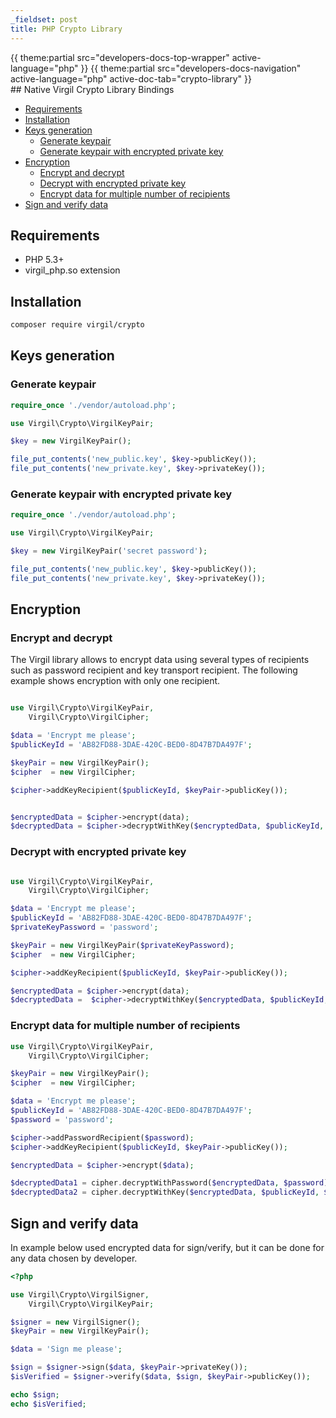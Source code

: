 ```yaml
---
_fieldset: post
title: PHP Crypto Library
---
```

<div class="content">
{{ theme:partial src="developers-docs-top-wrapper" active-language="php" }}
{{ theme:partial src="developers-docs-navigation" active-language="php" active-doc-tab="crypto-library" }}

<section class="docs-content-wrapper">
<div class="container">
<div class="row">
<div class="col-md-48 col-lg-34 docs-content" data-ui="affix-docs-trigger">

<div markdown="1">
## Native Virgil Crypto Library Bindings

- [Requirements](#requirements)
- [Installation](#installation)
- [Keys generation](#keys-generation)
    - [Generate keypair](#generate-keypair)
    - [Generate keypair with encrypted private key](#generate-keypair-with-encrypted-private-key)
- [Encryption](#encryption)
    - [Encrypt and decrypt](#encrypt-and-decrypt)
    - [Decrypt with encrypted private key](#decrypt-with-encrypted-private-key)
    - [Encrypt data for multiple number of recipients](#encrypt-data-for-multiple-number-of-recipients)
- [Sign and verify data](#sign-and-verify-data)

## Requirements

* PHP 5.3+
* virgil_php.so extension

## Installation

```bash
composer require virgil/crypto
```

## Keys generation

### Generate keypair

```php
require_once './vendor/autoload.php';

use Virgil\Crypto\VirgilKeyPair;

$key = new VirgilKeyPair();

file_put_contents('new_public.key', $key->publicKey());
file_put_contents('new_private.key', $key->privateKey());
```

### Generate keypair with encrypted private key

```php
require_once './vendor/autoload.php';

use Virgil\Crypto\VirgilKeyPair;

$key = new VirgilKeyPair('secret password');

file_put_contents('new_public.key', $key->publicKey());
file_put_contents('new_private.key', $key->privateKey());
```
## Encryption

### Encrypt and decrypt

The Virgil library allows to encrypt data using several types of recipients such as password recipient and key transport recipient. The following example shows encryption with only one recipient.

```php

use Virgil\Crypto\VirgilKeyPair,
    Virgil\Crypto\VirgilCipher;

$data = 'Encrypt me please';
$publicKeyId = 'AB82FD88-3DAE-420C-BED0-8D47B7DA497F';

$keyPair = new VirgilKeyPair();
$cipher  = new VirgilCipher;

$cipher->addKeyRecipient($publicKeyId, $keyPair->publicKey());


$encryptedData = $cipher->encrypt(data);
$decryptedData = $cipher->decryptWithKey($encryptedData, $publicKeyId, $keyPair->privateKey());
```

### Decrypt with encrypted private key

```php

use Virgil\Crypto\VirgilKeyPair,
    Virgil\Crypto\VirgilCipher;

$data = 'Encrypt me please';
$publicKeyId = 'AB82FD88-3DAE-420C-BED0-8D47B7DA497F';
$privateKeyPassword = 'password';

$keyPair = new VirgilKeyPair($privateKeyPassword);
$cipher  = new VirgilCipher;

$cipher->addKeyRecipient($publicKeyId, $keyPair->publicKey());

$encryptedData = $cipher->encrypt(data);
$decryptedData =  $cipher->decryptWithKey($encryptedData, $publicKeyId, $privateKey, $privateKeyPassword);
```

### Encrypt data for multiple number of recipients

```php
use Virgil\Crypto\VirgilKeyPair,
    Virgil\Crypto\VirgilCipher;

$keyPair = new VirgilKeyPair();
$cipher  = new VirgilCipher;

$data = 'Encrypt me please';
$publicKeyId = 'AB82FD88-3DAE-420C-BED0-8D47B7DA497F';
$password = 'password';

$cipher->addPasswordRecipient($password);
$cipher->addKeyRecipient($publicKeyId, $keyPair->publicKey());

$encryptedData = $cipher->encrypt($data);

$decryptedData1 = cipher.decryptWithPassword($encryptedData, $password);
$decryptedData2 = cipher.decryptWithKey($encryptedData, $publicKeyId, $keyPair->privateKey());
```

## Sign and verify data

In example below used encrypted data for sign/verify, but it can be done for any data chosen by developer.

```php
<?php

use Virgil\Crypto\VirgilSigner,
    Virgil\Crypto\VirgilKeyPair;

$signer = new VirgilSigner();
$keyPair = new VirgilKeyPair();

$data = 'Sign me please';

$sign = $signer->sign($data, $keyPair->privateKey());
$isVerified = $signer->verify($data, $sign, $keyPair->publicKey());

echo $sign;
echo $isVerified;
```
</div>
</div>

<div class="col-md-12 col-md-offset-2 hidden-md hidden-xs hidden-sm">
<div class="docs-menu" data-ui="affix-docs">

<div class="menu-items-wrapper" data-ui="menu-items-wrapper"></div>
</div>
</div>
</div>
</div>
</section>
</div>
